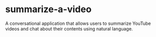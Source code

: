 # summarize-a-video
A conversational application that allows users to summarize YouTube videos and chat about their contents using natural language.
